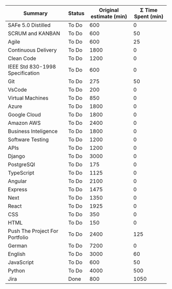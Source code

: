 
| Summary                         | Status | Original estimate (min) | Σ Time Spent (min) |
| ------------------------------- | ------ | ----------------------- | ------------------ |
| SAFe 5.0 Distilled              | To Do  | 600                     | 0                  |
| SCRUM and KANBAN                | To Do  | 600                     | 50                 |
| Agile                           | To Do  | 600                     | 25                 |
| Continuous Delivery             | To Do  | 1800                    | 0                  |
| Clean Code                      | To Do  | 1200                    | 0                  |
| IEEE Std 830-1998 Specification | To Do  | 600                     | 0                  |
| Git                             | To Do  | 275                     | 50                 |
| VsCode                          | To Do  | 200                     | 0                  |
| Virtual Machines                | To Do  | 850                     | 0                  |
| Azure                           | To Do  | 1800                    | 0                  |
| Google Cloud                    | To Do  | 1800                    | 0                  |
| Amazon AWS                      | To Do  | 2400                    | 0                  |
| Business Inteligence            | To Do  | 1800                    | 0                  |
| Software Testing                | To Do  | 1200                    | 0                  |
| APIs                            | To Do  | 1200                    | 0                  |
| Django                          | To Do  | 3000                    | 0                  |
| PostgreSQl                      | To Do  | 175                     | 0                  |
| TypeScript                      | To Do  | 1125                    | 0                  |
| Angular                         | To Do  | 2100                    | 0                  |
| Express                         | To Do  | 1475                    | 0                  |
| Next                            | To Do  | 1350                    | 0                  |
| React                           | To Do  | 1925                    | 0                  |
| CSS                             | To Do  | 350                     | 0                  |
| HTML                            | To Do  | 150                     | 0                  |
| Push The Project For Portfolio  | To Do  | 2400                    | 125                |
| German                          | To Do  | 7200                    | 0                  |
| English                         | To Do  | 3000                    | 60                 |
| JavaScript                      | To Do  | 600                     | 50                 |
| Python                          | To Do  | 4000                    | 500                |
| Jira                            | Done   | 800                     | 1050               |